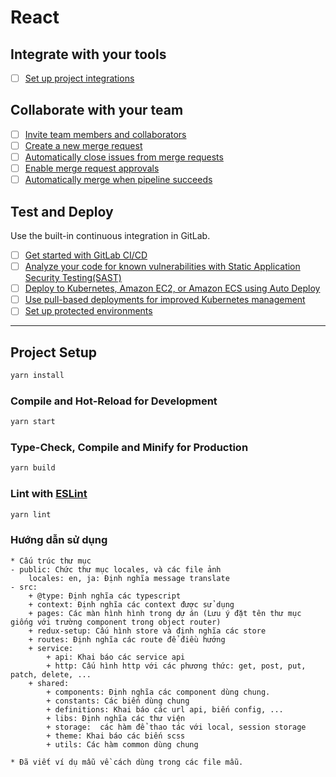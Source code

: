 # React

## Integrate with your tools

- [ ] [Set up project integrations](https://git.miichisoft.net/Miichisoft/templates/react/-/settings/integrations)

## Collaborate with your team

- [ ] [Invite team members and collaborators](https://docs.gitlab.com/ee/user/project/members/)
- [ ] [Create a new merge request](https://docs.gitlab.com/ee/user/project/merge_requests/creating_merge_requests.html)
- [ ] [Automatically close issues from merge requests](https://docs.gitlab.com/ee/user/project/issues/managing_issues.html#closing-issues-automatically)
- [ ] [Enable merge request approvals](https://docs.gitlab.com/ee/user/project/merge_requests/approvals/)
- [ ] [Automatically merge when pipeline succeeds](https://docs.gitlab.com/ee/user/project/merge_requests/merge_when_pipeline_succeeds.html)

## Test and Deploy

Use the built-in continuous integration in GitLab.

- [ ] [Get started with GitLab CI/CD](https://docs.gitlab.com/ee/ci/quick_start/index.html)
- [ ] [Analyze your code for known vulnerabilities with Static Application Security Testing(SAST)](https://docs.gitlab.com/ee/user/application_security/sast/)
- [ ] [Deploy to Kubernetes, Amazon EC2, or Amazon ECS using Auto Deploy](https://docs.gitlab.com/ee/topics/autodevops/requirements.html)
- [ ] [Use pull-based deployments for improved Kubernetes management](https://docs.gitlab.com/ee/user/clusters/agent/)
- [ ] [Set up protected environments](https://docs.gitlab.com/ee/ci/environments/protected_environments.html)

***

## Project Setup
```sh
yarn install
```

### Compile and Hot-Reload for Development

```sh
yarn start
```

### Type-Check, Compile and Minify for Production

```sh
yarn build
```

### Lint with [ESLint](https://eslint.org/)

```sh
yarn lint
```
### Hướng dẫn sử dụng
```
* Cấu trúc thư mục
- public: Chức thư mục locales, và các file ảnh
    locales: en, ja: Định nghĩa message translate
- src: 
    + @type: Định nghĩa các typescript
    + context: Định nghĩa các context được sử dụng
    + pages: Các màn hình hình trong dự án (Lưu ý đặt tên thư mục giống với trường component trong object router)
    + redux-setup: Cấu hình store và định nghĩa các store
    + routes: Định nghĩa các route để điều hướng
    + service: 
        + api: Khai báo các service api 
        + http: Cấu hình http với các phương thức: get, post, put, patch, delete, ...
    + shared:
        + components: Định nghĩa các component dùng chung.
        + constants: Các biến dùng chung
        + definitions: Khai báo các url api, biến config, ...
        + libs: Định nghĩa các thư viện
        + storage:  các hàm để thao tác với local, session storage
        + theme: Khai báo các biến scss
        + utils: Các hàm common dùng chung

* Đã viết ví dụ mẫu về cách dùng trong các file mẫu.
```